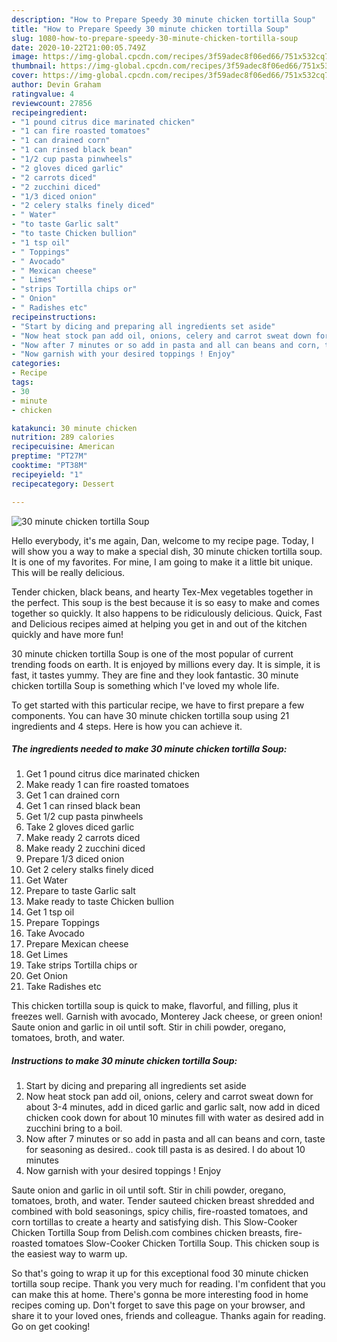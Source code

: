 ```yaml
---
description: "How to Prepare Speedy 30 minute chicken tortilla Soup"
title: "How to Prepare Speedy 30 minute chicken tortilla Soup"
slug: 1080-how-to-prepare-speedy-30-minute-chicken-tortilla-soup
date: 2020-10-22T21:00:05.749Z
image: https://img-global.cpcdn.com/recipes/3f59adec8f06ed66/751x532cq70/30-minute-chicken-tortilla-soup-recipe-main-photo.jpg
thumbnail: https://img-global.cpcdn.com/recipes/3f59adec8f06ed66/751x532cq70/30-minute-chicken-tortilla-soup-recipe-main-photo.jpg
cover: https://img-global.cpcdn.com/recipes/3f59adec8f06ed66/751x532cq70/30-minute-chicken-tortilla-soup-recipe-main-photo.jpg
author: Devin Graham
ratingvalue: 4
reviewcount: 27856
recipeingredient:
- "1 pound citrus dice marinated chicken"
- "1 can fire roasted tomatoes"
- "1 can drained corn"
- "1 can rinsed black bean"
- "1/2 cup pasta pinwheels"
- "2 gloves diced garlic"
- "2 carrots diced"
- "2 zucchini diced"
- "1/3 diced onion"
- "2 celery stalks finely diced"
- " Water"
- "to taste Garlic salt"
- "to taste Chicken bullion"
- "1 tsp oil"
- " Toppings"
- " Avocado"
- " Mexican cheese"
- " Limes"
- "strips Tortilla chips or"
- " Onion"
- " Radishes etc"
recipeinstructions:
- "Start by dicing and preparing all ingredients set aside"
- "Now heat stock pan add oil, onions, celery and carrot sweat down for about 3-4 minutes, add in diced garlic and garlic salt, now add in diced chicken cook down for about 10 minutes fill with water as desired add in zucchini bring to a boil."
- "Now after 7 minutes or so add in pasta and all can beans and corn, taste for seasoning as desired.. cook till pasta is as desired. I do about 10 minutes"
- "Now garnish with your desired toppings ! Enjoy"
categories:
- Recipe
tags:
- 30
- minute
- chicken

katakunci: 30 minute chicken 
nutrition: 289 calories
recipecuisine: American
preptime: "PT27M"
cooktime: "PT38M"
recipeyield: "1"
recipecategory: Dessert

---
```



![30 minute chicken tortilla Soup](https://img-global.cpcdn.com/recipes/3f59adec8f06ed66/751x532cq70/30-minute-chicken-tortilla-soup-recipe-main-photo.jpg)

Hello everybody, it's me again, Dan, welcome to my recipe page. Today, I will show you a way to make a special dish, 30 minute chicken tortilla soup. It is one of my favorites. For mine, I am going to make it a little bit unique. This will be really delicious.

Tender chicken, black beans, and hearty Tex-Mex vegetables together in the perfect. This soup is the best because it is so easy to make and comes together so quickly. It also happens to be ridiculously delicious. Quick, Fast and Delicious recipes aimed at helping you get in and out of the kitchen quickly and have more fun!

30 minute chicken tortilla Soup is one of the most popular of current trending foods on earth. It is enjoyed by millions every day. It is simple, it is fast, it tastes yummy. They are fine and they look fantastic. 30 minute chicken tortilla Soup is something which I've loved my whole life.


To get started with this particular recipe, we have to first prepare a few components. You can have 30 minute chicken tortilla soup using 21 ingredients and 4 steps. Here is how you can achieve it.

<!--inarticleads1-->

##### The ingredients needed to make 30 minute chicken tortilla Soup:

1. Get 1 pound citrus dice marinated chicken
1. Make ready 1 can fire roasted tomatoes
1. Get 1 can drained corn
1. Get 1 can rinsed black bean
1. Get 1/2 cup pasta pinwheels
1. Take 2 gloves diced garlic
1. Make ready 2 carrots diced
1. Make ready 2 zucchini diced
1. Prepare 1/3 diced onion
1. Get 2 celery stalks finely diced
1. Get  Water
1. Prepare to taste Garlic salt
1. Make ready to taste Chicken bullion
1. Get 1 tsp oil
1. Prepare  Toppings
1. Take  Avocado
1. Prepare  Mexican cheese
1. Get  Limes
1. Take strips Tortilla chips or
1. Get  Onion
1. Take  Radishes etc


This chicken tortilla soup is quick to make, flavorful, and filling, plus it freezes well. Garnish with avocado, Monterey Jack cheese, or green onion! Saute onion and garlic in oil until soft. Stir in chili powder, oregano, tomatoes, broth, and water. 

<!--inarticleads2-->

##### Instructions to make 30 minute chicken tortilla Soup:

1. Start by dicing and preparing all ingredients set aside
1. Now heat stock pan add oil, onions, celery and carrot sweat down for about 3-4 minutes, add in diced garlic and garlic salt, now add in diced chicken cook down for about 10 minutes fill with water as desired add in zucchini bring to a boil.
1. Now after 7 minutes or so add in pasta and all can beans and corn, taste for seasoning as desired.. cook till pasta is as desired. I do about 10 minutes
1. Now garnish with your desired toppings ! Enjoy


Saute onion and garlic in oil until soft. Stir in chili powder, oregano, tomatoes, broth, and water. Tender sauteed chicken breast shredded and combined with bold seasonings, spicy chilis, fire-roasted tomatoes, and corn tortillas to create a hearty and satisfying dish. This Slow-Cooker Chicken Tortilla Soup from Delish.com combines chicken breasts, fire-roasted tomatoes Slow-Cooker Chicken Tortilla Soup. This chicken soup is the easiest way to warm up. 

So that's going to wrap it up for this exceptional food 30 minute chicken tortilla soup recipe. Thank you very much for reading. I'm confident that you can make this at home. There's gonna be more interesting food in home recipes coming up. Don't forget to save this page on your browser, and share it to your loved ones, friends and colleague. Thanks again for reading. Go on get cooking!
